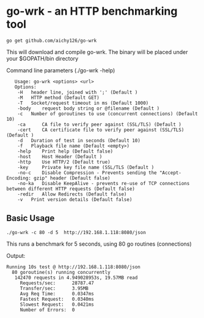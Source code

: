 go-wrk - an HTTP benchmarking tool
==================================



    go get github.com/aichy126/go-wrk

This will download and compile go-wrk. The binary will be placed under your $GOPATH/bin directory

Command line parameters (./go-wrk -help)

       Usage: go-wrk <options> <url>
       Options:
        -H 	 header line, joined with ';' (Default )
        -M 	 HTTP method (Default GET)
        -T 	 Socket/request timeout in ms (Default 1000)
        -body 	 request body string or @filename (Default )
        -c 	 Number of goroutines to use (concurrent connections) (Default 10)
        -ca 	 CA file to verify peer against (SSL/TLS) (Default )
        -cert 	 CA certificate file to verify peer against (SSL/TLS) (Default )
        -d 	 Duration of test in seconds (Default 10)
        -f 	 Playback file name (Default <empty>)
        -help 	 Print help (Default false)
        -host 	 Host Header (Default )
        -http 	 Use HTTP/2 (Default true)
        -key 	 Private key file name (SSL/TLS (Default )
        -no-c 	 Disable Compression - Prevents sending the "Accept-Encoding: gzip" header (Default false)
        -no-ka 	 Disable KeepAlive - prevents re-use of TCP connections between different HTTP requests (Default false)
        -redir 	 Allow Redirects (Default false)
        -v 	 Print version details (Default false)

Basic Usage
-----------

    ./go-wrk -c 80 -d 5  http://192.168.1.118:8080/json

This runs a benchmark for 5 seconds, using 80 go routines (connections)

Output:

    Running 10s test @ http://192.168.1.118:8080/json
      80 goroutine(s) running concurrently
       142470 requests in 4.949028953s, 19.57MB read
         Requests/sec:		28787.47
         Transfer/sec:		3.95MB
         Avg Req Time:		0.0347ms
         Fastest Request:	0.0340ms
         Slowest Request:	0.0421ms
         Number of Errors:	0


